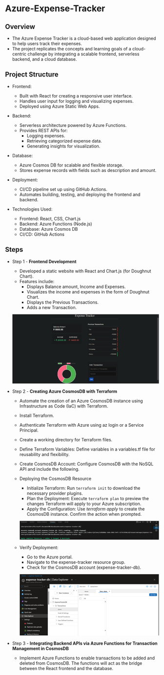 # Azure-Expense-Tracker

## Overview
- The Azure Expense Tracker is a cloud-based web application designed to help users track their expenses. 
- The project replicates the concepts and learning goals of a cloud-centric challenge by integrating a scalable frontend, serverless backend, and a cloud database.

## Project Structure
- Frontend:
    - Built with React for creating a responsive user interface.
    - Handles user input for logging and visualizing expenses.
    - Deployed using Azure Static Web Apps.

- Backend:
    - Serverless architecture powered by Azure Functions.
    - Provides REST APIs for:
        - Logging expenses.
        - Retrieving categorized expense data.
        - Generating insights for visualization.

- Database:
    - Azure Cosmos DB for scalable and flexible storage.
    - Stores expense records with fields such as description and amount.

- Deployment:
    - CI/CD pipeline set up using GitHub Actions.
    - Automates building, testing, and deploying the frontend and backend.


- Technologies Used:
    - Frontend: React, CSS, Chart.js
    - Backend: Azure Functions (Node.js)
    - Database: Azure Cosmos DB
    - CI/CD: GitHub Actions

## Steps

- Step 1 - **Frontend Development**
    - Developed a static website with React and Chart.js (for Doughnut Chart). 
    - Features include:
        - Displays Balance amount, Income and Expenses.
        - Visualizes the income and expenses in the form of Doughnut Chart. 
        - Displays the Previous Transactions. 
        - Adds a new Transaction. 
    
    ![expense tracker](<./images/website.png>)

- Step 2 - **Creating Azure CosmosDB with Terraform**
    - Automate the creation of an Azure CosmosDB instance using Infrastructure as Code (IaC) with Terraform. 
    - Install Terraform.
    - Authenticate Terraform with Azure using az login or a Service Principal.
    - Create a working directory for Terraform files.
    - Define Terraform Variables: Define variables in a variables.tf file for reusability and flexibility. 
    - Create CosmosDB Account: Configure CosmosDB with the NoSQL API and include the following.
    - Deploying the CosmosDB Resource
        - Initialize Terraform: Run `terraform init` to download the necessary provider plugins.
        - Plan the Deployment: Execute `terraform plan` to preview the changes Terraform will apply to your Azure subscription.        
        - Apply the Configuration: Use *terraform apply* to create the CosmosDB instance. Confirm the action when prompted.

        ![Deployment of Azure CosmosDB with Terraform](<./images/terraform apply.png>)

    - Verify Deployment:
        - Go to the Azure portal.
        - Navigate to the expense-tracker resource group.
        - Check for the CosmosDB account (expense-tracker-db).

        ![After Deployment of CosmosDB on Azure](<./images/cosmosdb creation.png>)

- Step 3 - **Integrating Backend APIs via Azure Functions for Transaction Management in CosmosDB**
    - Implement Azure Functions to enable transactions to be added and deleted from CosmosDB. The functions will act as the bridge between the React frontend and the database.


    

    
